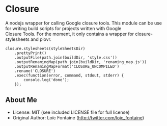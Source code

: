 Closure
=======

A nodejs wrapper for calling Google closure tools.
This module can be use for writing build scripts for projects written with Google  
Closure Tools.
For the moment, it only contains a wrapper for closure-stylesheets and plovr.  

    closure.stylesheets(styleSheetsDir)
        .prettyPrint()
        .outputFile(path.join(buildDir, 'style.css'))
        .outputRenamingMap(path.join(buildDir, 'renaming_map.js'))
        .outputRenamingMapFormat('CLOSURE_UNCOMPILED')
        .rename('CLOSURE')
        .exec(function(error, command, stdout, stderr) {
            console.log('done');
        });  

About Me
--------
* License:           MIT (see included LICENSE file for full license)
* Original Author:   Loïc Fontaine (http://twitter.com/loic_fontaine)